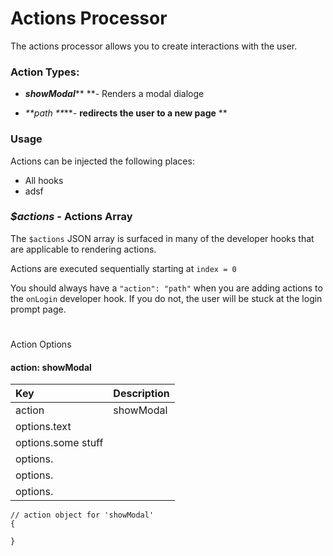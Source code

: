 # Actions Processor

The actions processor allows you to create interactions with the user.

### Action Types:

* _**showModal**_** **- Renders a modal dialoge

* _**path **_**- **redirects the user to a new page** **

### Usage
Actions can be injected the following places:
* All hooks 
* adsf


### _$actions_ - Actions Array

The `$actions` JSON array is surfaced in many of the developer hooks that are applicable to rendering actions.

Actions are executed sequentially starting at `index = 0`

You should always have a `"action": "path"` when you are adding actions to the `onLogin` developer hook. If you do not, the user will be stuck at the login prompt page.

#
Action Options

#### action: showModal

| Key | Description |
| :--- | :--- |
| action | showModal |
| options.text | |
| options.some stuff | |
| options. | |
| options. | |
| options. | |

```
// action object for 'showModal'
{

}
```




